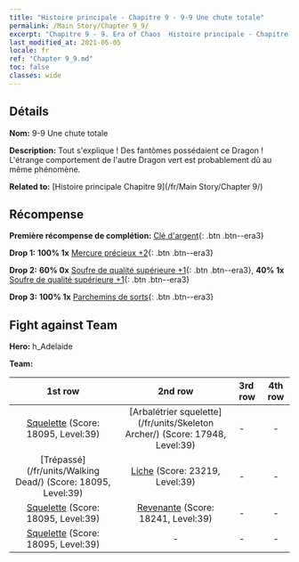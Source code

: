 ```yaml
---
title: "Histoire principale - Chapitre 9 - 9-9 Une chute totale"
permalink: /Main Story/Chapter 9_9/
excerpt: "Chapitre 9 - 9. Era of Chaos  Histoire principale - Chapitre 9_9. 9-9 Une chute totale"
last_modified_at: 2021-05-05
locale: fr
ref: "Chapter 9_9.md"
toc: false
classes: wide
---
```


## Détails

 **Nom:** 9-9 Une chute totale

 **Description:** Tout s'explique ! Des fantômes possédaient ce Dragon ! L'étrange comportement de l'autre Dragon vert est probablement dû au même phénomène.

 **Related to:** [Histoire principale Chapitre 9](/fr/Main Story/Chapter 9/)

## Récompense

 **Première récompense de complétion:** [Clé d'argent](/ItemsFR/con_693/){: .btn .btn--era3}

 **Drop 1:** **100% 1x** [Mercure précieux +2](/ItemsFR/mat_28/){: .btn .btn--era3}

 **Drop 2:** **60% 0x** [Soufre de qualité supérieure +1](/ItemsFR/mat_22/){: .btn .btn--era3}, **40% 1x** [Soufre de qualité supérieure +1](/ItemsFR/mat_22/){: .btn .btn--era3}

 **Drop 3:** **100% 1x** [Parchemins de sorts](/ItemsFR/con_694/){: .btn .btn--era3}


## Fight against Team
 **Hero:** h_Adelaide

 **Team:**


  | 1st row | 2nd row | 3rd row | 4th row |
  |:----:|:----:|:----|:----:|
  | [Squelette](/fr/units/Skeleton/) (Score: 18095, Level:39)  | [Arbalétrier squelette](/fr/units/Skeleton Archer/) (Score: 17948, Level:39)  | - | - |
  | [Trépassé](/fr/units/Walking Dead/) (Score: 18095, Level:39)  | [Liche](/fr/units/Lich/) (Score: 23219, Level:39)  | - | - |
  | [Squelette](/fr/units/Skeleton/) (Score: 18095, Level:39)  | [Revenante](/fr/units/Wight/) (Score: 18241, Level:39)  | - | - |
  | [Squelette](/fr/units/Skeleton/) (Score: 18095, Level:39)  | - | - | - |


